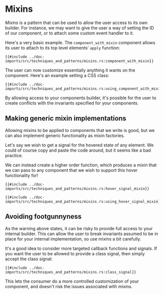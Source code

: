 # Mixins

*Mixins* is a pattern that can be used to allow the user access to its own builder.
For instance, we may want to give the user a way of setting the ID of our component, or to attach some custom event handler to it.

Here's a very basic example.
The `component_with_mixin` component allows its user to attach to its top level elements' `apply` function:

```rust,no_run,noplayground
{{#include ../doc-imports/src/techniques_and_patterns/mixins.rs:component_with_mixin}}
```

The user can now customize essentially anything it wants on the component.
Here's an example setting a CSS class:

```rust,no_run,noplayground
{{#include ../doc-imports/src/techniques_and_patterns/mixins.rs:using_component_with_mixin}}
```

<div class="warning">
By allowing access to your components builder, it's possible for the user to create conflicts with the invariants specified for your components.
</div>

## Making generic mixin implementations

Allowing mixins to be applied to components that we write is good, but we can also implement generic functionality  as mixin factories.

Let's say we wish to get a signal for the hovered state of any element.
We could of course copy and paste the code around, but it seems like a bad practice.

We can instead create a higher order function, which produces a mixin that we can pass to any component that we wish to support this hover functionality for!

```rust,no_run,noplayground
{{#include ../doc-imports/src/techniques_and_patterns/mixins.rs:hover_signal_mixin}}
```

```rust,no_run,noplayground
{{#include ../doc-imports/src/techniques_and_patterns/mixins.rs:using_hover_signal_mixin}}
```

## Avoiding footgunnyness

As the warning above states, it can be risky to provide full access to your internal builder.
This can allow the user to break invariants assumed to be in place for your internal implementation, so use mixins a bit carefully.

It's a good idea to consider more targeted callback functions and signals.
If you want the user to be allowed to provide a class signal, then simply accept the class signal:

```rust,no_run,noplayground
{{#include ../doc-imports/src/techniques_and_patterns/mixins.rs:class_signal}}
```

This lets the consumer do a more controlled customization of your component, and doesn't risk the issues associated with mixins.